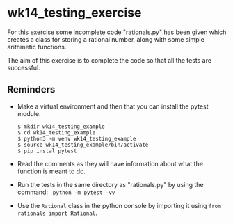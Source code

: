 # wk14_testing_exercise

For this exercise some incomplete code "rationals.py" has been given which creates a class for storing a rational number, along with some simple arithmetic functions.

The aim of this exercise is to complete the code so that all the tests are successful.

## Reminders

- Make a virtual environment and then that you can install the pytest module.

    ```
    $ mkdir wk14_testing_example
    $ cd wk14_testing_example
    $ python3 -m venv wk14_testing_example 
    $ source wk14_testing_example/bin/activate
    $ pip instal pytest
    ```

- Read the comments as they will have information about what the function is meant to do.

- Run the tests in the same directory as "rationals.py" by using the command:
    ``` python -m pytest -vv```

- Use the `Rational` class in the python console by importing it using `from rationals import Rational`.


